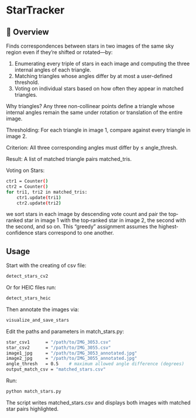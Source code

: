 # StarTracker

## 📖 Overview

Finds correspondences between stars in two images of the same sky region even if they’re shifted or rotated—by:

1. Enumerating every triple of stars in each image and computing the three internal angles of each triangle.
2. Matching triangles whose angles differ by at most a user-defined threshold.
3. Voting on individual stars based on how often they appear in matched triangles.

Why triangles? Any three non-collinear points define a triangle whose internal angles remain the same under rotation or translation of the entire image.

Thresholding: For each triangle in image 1, compare against every triangle in image 2.

Criterion: All three corresponding angles must differ by ≤ angle_thresh.

Result: A list of matched triangle pairs matched_tris.

Voting on Stars:

```bash
ctr1 = Counter()
ctr2 = Counter()
for tri1, tri2 in matched_tris:
    ctr1.update(tri1)
    ctr2.update(tri2)
```

we sort stars in each image by descending vote count and pair the top‐ranked star in image 1 with the top‐ranked star in image 2, the second with the second, and so on.
This “greedy” assignment assumes the highest‐confidence stars correspond to one another.


## Usage
Start with the creating of csv file:
```bash
detect_stars_cv2
```
Or for HEIC files run:
```bash
detect_stars_heic
```
Then annotate the images via:
```bash
visualize_and_save_stars
```

Edit the paths and parameters in match_stars.py:
```bash
star_csv1      = "/path/to/IMG_3053.csv"
star_csv2      = "/path/to/IMG_3055.csv"
image1_jpg     = "/path/to/IMG_3053_annotated.jpg"
image2_jpg     = "/path/to/IMG_3055_annotated.jpg"
angle_thresh   = 0.5    # maximum allowed angle difference (degrees)
output_match_csv = "matched_stars.csv"
```
Run:
```bash
python match_stars.py
```

The script writes matched_stars.csv and displays both images with matched star pairs highlighted.

